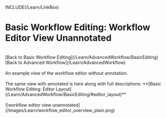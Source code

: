 INCLUDE(/Learn/LinkBox)

# Basic Workflow Editing: Workflow Editor View Unannotated

<br />
[Back to Basic Workflow Editing](/Learn/AdvancedWorkflow/BasicEditing)
<br />
[Back to Advanced Workflow](/Learn/AdvancedWorkflow)

<br />
<br />
An example view of the workflow editor without annotation. 
<br />
<br />
The same view with annotated is here along with full descriptions: **[Basic Workflow Editing: Editor Layout](/Learn/AdvancedWorkflow/BasicEditing/#editor_layout)**
<br />
<br />
![workflow editor view unannotated](/Images/Learn/workflow_editor_overview_plain.png)
<br />
<br />
<br />
